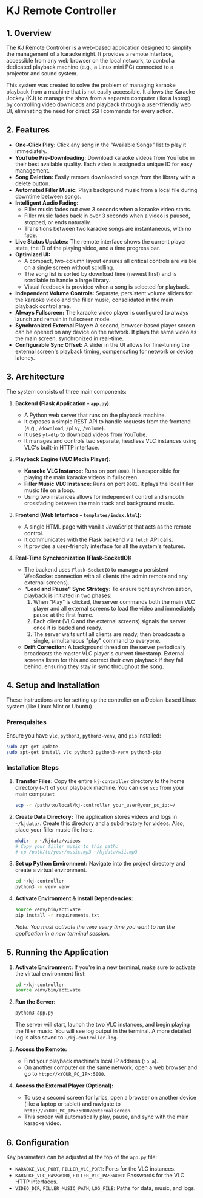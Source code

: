 # KJ Remote Controller

## 1. Overview

The KJ Remote Controller is a web-based application designed to simplify the management of a karaoke night. It provides a remote interface, accessible from any web browser on the local network, to control a dedicated playback machine (e.g., a Linux mini PC) connected to a projector and sound system.

This system was created to solve the problem of managing karaoke playback from a machine that is not easily accessible. It allows the Karaoke Jockey (KJ) to manage the show from a separate computer (like a laptop) by controlling video downloads and playback through a user-friendly web UI, eliminating the need for direct SSH commands for every action.

## 2. Features

*   **One-Click Play:** Click any song in the "Available Songs" list to play it immediately.
*   **YouTube Pre-Downloading:** Download karaoke videos from YouTube in their best available quality. Each video is assigned a unique ID for easy management.
*   **Song Deletion:** Easily remove downloaded songs from the library with a delete button.
*   **Automated Filler Music:** Plays background music from a local file during downtime between songs.
*   **Intelligent Audio Fading:**
    *   Filler music fades out over 3 seconds when a karaoke video starts.
    *   Filler music fades back in over 3 seconds when a video is paused, stopped, or ends naturally.
    *   Transitions between two karaoke songs are instantaneous, with no fade.
*   **Live Status Updates:** The remote interface shows the current player state, the ID of the playing video, and a time progress bar.
*   **Optimized UI:**
    *   A compact, two-column layout ensures all critical controls are visible on a single screen without scrolling.
    *   The song list is sorted by download time (newest first) and is scrollable to handle a large library.
    *   Visual feedback is provided when a song is selected for playback.
*   **Independent Volume Controls:** Separate, persistent volume sliders for the karaoke video and the filler music, consolidated in the main playback control area.
*   **Always Fullscreen:** The karaoke video player is configured to always launch and remain in fullscreen mode.
*   **Synchronized External Player:** A second, browser-based player screen can be opened on any device on the network. It plays the same video as the main screen, synchronized in real-time.
*   **Configurable Sync Offset:** A slider in the UI allows for fine-tuning the external screen's playback timing, compensating for network or device latency.

## 3. Architecture

The system consists of three main components:

1.  **Backend (Flask Application - `app.py`):**
    *   A Python web server that runs on the playback machine.
    *   It exposes a simple REST API to handle requests from the frontend (e.g., `/download`, `/play`, `/volume`).
    *   It uses `yt-dlp` to download videos from YouTube.
    *   It manages and controls two separate, headless VLC instances using VLC's built-in HTTP interface.

2.  **Playback Engine (VLC Media Player):**
    *   **Karaoke VLC Instance:** Runs on port `8080`. It is responsible for playing the main karaoke videos in fullscreen.
    *   **Filler Music VLC Instance:** Runs on port `8081`. It plays the local filler music file on a loop.
    *   Using two instances allows for independent control and smooth crossfading between the main track and background music.

3.  **Frontend (Web Interface - `templates/index.html`):**
    *   A single HTML page with vanilla JavaScript that acts as the remote control.
    *   It communicates with the Flask backend via `fetch` API calls.
    *   It provides a user-friendly interface for all the system's features.

4.  **Real-Time Synchronization (Flask-SocketIO):**
    *   The backend uses `Flask-SocketIO` to manage a persistent WebSocket connection with all clients (the admin remote and any external screens).
    *   **"Load and Pause" Sync Strategy:** To ensure tight synchronization, playback is initiated in two phases:
        1.  When "Play" is clicked, the server commands both the main VLC player and all external screens to load the video and immediately pause at the first frame.
        2.  Each client (VLC and the external screens) signals the server once it is loaded and ready.
        3.  The server waits until all clients are ready, then broadcasts a single, simultaneous "play" command to everyone.
    *   **Drift Correction:** A background thread on the server periodically broadcasts the master VLC player's current timestamp. External screens listen for this and correct their own playback if they fall behind, ensuring they stay in sync throughout the song.

## 4. Setup and Installation

These instructions are for setting up the controller on a Debian-based Linux system (like Linux Mint or Ubuntu).

### Prerequisites

Ensure you have `vlc`, `python3`, `python3-venv`, and `pip` installed:
```bash
sudo apt-get update
sudo apt-get install vlc python3 python3-venv python3-pip
```

### Installation Steps

1.  **Transfer Files:** Copy the entire `kj-controller` directory to the home directory (`~/`) of your playback machine. You can use `scp` from your main computer:
    ```bash
    scp -r /path/to/local/kj-controller your_user@your_pc_ip:~/
    ```

2.  **Create Data Directory:** The application stores videos and logs in `~/kjdata/`. Create this directory and a subdirectory for videos. Also, place your filler music file here.
    ```bash
    mkdir -p ~/kjdata/videos
    # Copy your filler music to this path:
    # cp /path/to/your/music.mp3 ~/kjdata/wii.mp3
    ```

3.  **Set up Python Environment:** Navigate into the project directory and create a virtual environment.
    ```bash
    cd ~/kj-controller
    python3 -m venv venv
    ```

4.  **Activate Environment & Install Dependencies:**
    ```bash
    source venv/bin/activate
    pip install -r requirements.txt
    ```
    *Note: You must activate the `venv` every time you want to run the application in a new terminal session.*

## 5. Running the Application

1.  **Activate Environment:** If you're in a new terminal, make sure to activate the virtual environment first:
    ```bash
    cd ~/kj-controller
    source venv/bin/activate
    ```

2.  **Run the Server:**
    ```bash
    python3 app.py
    ```
    The server will start, launch the two VLC instances, and begin playing the filler music. You will see log output in the terminal. A more detailed log is also saved to `~/kj-controller.log`.

3.  **Access the Remote:**
    *   Find your playback machine's local IP address (`ip a`).
    *   On another computer on the same network, open a web browser and go to `http://<YOUR_PC_IP>:5000`.

4.  **Access the External Player (Optional):**
    *   To use a second screen for lyrics, open a browser on another device (like a laptop or tablet) and navigate to `http://<YOUR_PC_IP>:5000/externalscreen`.
    *   This screen will automatically play, pause, and sync with the main karaoke video.

## 6. Configuration

Key parameters can be adjusted at the top of the `app.py` file:

*   `KARAOKE_VLC_PORT`, `FILLER_VLC_PORT`: Ports for the VLC instances.
*   `KARAOKE_VLC_PASSWORD`, `FILLER_VLC_PASSWORD`: Passwords for the VLC HTTP interfaces.
*   `VIDEO_DIR`, `FILLER_MUSIC_PATH`, `LOG_FILE`: Paths for data, music, and logs.
